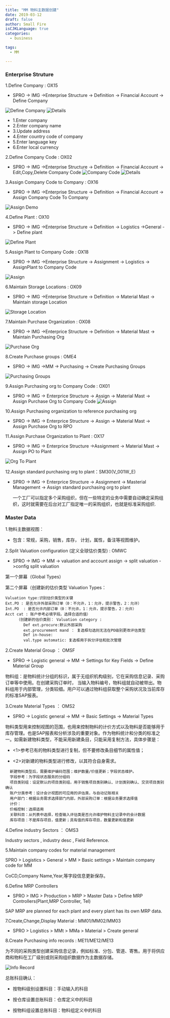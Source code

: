 ```yaml
---
title: "MM 物料主数据创建"
date: 2019-03-12
draft: false
author: Small Fire
isCJKLanguage: true
categories: 
  - business

tags: 
  - MM

---
```



### Enterprise Struture ###

1.Define Company : OX15

   - SPRO -> IMG ->Enterprise Structure -> Definition -> Financial Account -> Define Company

![Define Company](/images/MMMasterData/1.png)
![Details](/images/MMMasterData/2.png)

- 1.Enter company                     
- 2.Enter company name            
- 3.Update address
- 4.Enter country code of company 
- 5.Enter language key 
- 6.Enter local currency

2.Define Company Code : OX02

  - SPRO -> IMG ->Enterprise Structure -> Definition -> Financial Account -> Edit,Copy,Delete Company Code
![Company Code](/images/MMMasterData/3.png)
![Details](/images/MMMasterData/4.png)

3.Assign Company Code to Company : OX16

  - SPRO -> IMG ->Enterprise Structure -> Definition -> Financial Account -> Assign Company Code To Company

![Assign Demo](/images/MMMasterData/5.png)

4.Define Plant : OX10

  - SPRO -> IMG ->Enterprise Structure -> Definition -> Logistics ->General -> Define plant

![Define Plant](/images/MMMasterData/6.png)

5.Assign Plant to Company Code : OX18

  - SPRO -> IMG ->Enterprise Structure -> Assignment -> Logistics -> AssignPlant to Company Code

![Assign](/images/MMMasterData/7.png)

6.Maintain Storage Locations : OX09

  - SPRO -> IMG ->Enterprise Structure -> Definition -> Material Mast -> Maintain storage Location

![Storage Location](/images/MMMasterData/8.png)

7.Maintain Purchase Organization : OX08

   - SPRO -> IMG ->Enterprice Structure -> Definition -> Material Mast -> Maintain Purchasing Org

![Purchase Org](/images/MMMasterData/9.png)

8.Create Purchase groups : OME4

 - SPRO -> IMG ->MM -> Purchasing -> Create Purchasing Groups

![Purchasing Groups](/images/MMMasterData/10.png)

9.Assign Purchasing org to Company Code : OX01

 - SPRO -> IMG -> Enterprice Structure -> Assign -> Material Mast  -> Assign Purchase Org to Company Code
![Assign](/images/MMMasterData/11.png)


10.Assign Purchasing organization to reference purchasing org

  - SPRO -> IMG -> Enterprice Structure -> Assign -> Material Mast -> Assign Purchase Org to RPO

11.Assign Purchase Organization to Plant : OX17

  - SPRO -> IMG -> Enterprice Structure ->Assignment -> Material Mast -> Assign PO to Plant

![Org To Plant](/images/MMMasterData/12.png)

12.Assign  standard purchasing org to plant：SM30(V_001W_E)

- SPRO -> IMG -> Enterprice Structure -> Assignment -> Masterial Management -> Assign standard purchasing org to plant

  一个工厂可以指定多个采购组织，但在一些特定的业务中需要自动确定采购组织，这时就需要在后台对工厂指定唯一的采购组织，也就是标准采购组织.


###  Master Data ###
1.物料主数据视图：

  - 包含：常规，采购，销售，库存， 计划，属性，备注等视图维护。

2.Split Valuation configuration (定义全球估价类型) : OMWC

  - SPRO -> IMG -> MM -> valuation and account assign -> split valuation ->config split valuation


   第一个屏幕（Global Types）

   第二个屏幕（创建新的估价类型 Valuation Types：

```JS
Valuation type:识别估价类型的关键
Ext.PO : 是否允许外部采购订单（0：不允许，1：允许，提示警告，2：允许）
Int.PO  : 是否允许内部订单（0：不允许，1：允许，提示警告，2：允许）
Acct cat : 账户参考必填字段。选择合适的值）
     （创建新的估价类别： Valuation category :
        Def ext.procure:默认外部采购
        ext.procurement mand ： 复选框勾选则无法在PO级别更改评估类型
        Def in-house:
        val.type automatic: 复选框用于拆分评估和批次管理
```
2.Create Material Group ： OMSF

  - SPRO -> Logistic general -> MM -> Settings for Key Fields -> Define Material Group

 物料组：是物料统计分组的标识，属于无组织机构级别，它在采购信息记录、采购订单等中使用。在创建采购订单时， 当输入物料编号，物料组就自动被带出。物料组用于内部管理，分类较细。用户可以通过物料组获取整个采购状况及当前库存的标准SAP报表。

3.Create Material Types ： OMS2

  - SPRO -> Logistic general -> MM -> Basic Settings -> Material Types

  物料类型用来控制视图的范围，也用来控制物料的计价方式以及物料是否能够用于库存管理。也是SAP报表和分析涉及的重要对象。作为物料统计和分类的标准之一。如需新建物料类型，不能采用新建条目，只能采用复制方法，具体步骤是：

  - <1>参考已有的物料类型进行复制，但不要修改条目细节的属性值；

  - <2>对新建的物料类型进行修改，以其符合自身需求。

```JS
  新建物料类型后，需要维护编码范围；维护数量/价值更新；字段状态维护。
  字段参考：为字段状态服务的分组码
  项目类别组：设定默认的项目类别组，用于销售项目类别确认、计划类别确认、交货项目类别确认
  账户分类参考：设计会计视图的可应用的评估类，与自动记账相关
  用户部门：根据业务需求选择部门内部，外部采购订单：根据业务要求选择值
  计价：
  价格控制：选择适用
  关联科目：从列表中选择，检查输入评估类是否允许维护物料主记录中的会计数据
  库存项目：不是库存项目，值更新；具有值的库存项目，数量更新和值更新
```

4.Define industry Sectors ： OMS3

  Industry sectors , industry desc , Field Reference.

5.Maintain company codes for material management

  SPRO > Logistics > General > MM > Basic settings > Maintain company code for MM

  CoCD,Company Name,Year,等字段信息更新保存。

6.Define MRP Controllers

 - SPRO > IMG > Production > MRP > Master Data > Define MRP Controllers(Plant,MRP Controller, Tel)

  SAP MRP are planned for each plant and every plant has its own MRP data.

7.Create,Change,Display Material : MM01/MM02/MM03

  - SPRO > Logistics > MMt > MMa > Material > Create general

8.Create Purchasing info records : ME11/ME12/ME13

  为不同的采购类型创建采购信息记录，例如标准、分包、管道、寄售。用于将供应商和物料在工厂级别或则采购组织数据作为主数据存储。

![Info Record](/images/MM/MMInfoRecord.png)

总账科目确认：

 - 按物料级别设置科目：手动输入的科目

 - 按仓库设置总账科目：仓库定义中的科目

 - 按物料组设置总账科目：物料组定义中的科目

